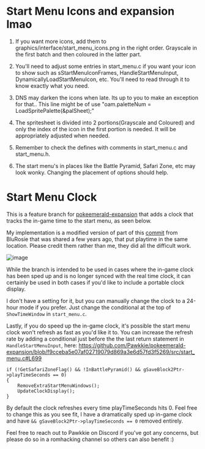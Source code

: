 # Start Menu Icons and expansion lmao
1. If you want more icons, add them to graphics/interface/start_menu_icons.png in the right order. Grayscale in the first batch and then coloured in the latter part.

2. You'll need to adjust some entries in start_menu.c if you want your icon to show such as sStartMenuIconFrames, HandleStartMenuInput, DynamicallyLoadStartMenuIcon, etc. You'll need to read through it to know exactly what you need.

3. DNS may darken the icons when late. Its up to you to make an exception for that.. This line might be of use "oam.paletteNum = LoadSpritePalette(&palSheet);"

4. The spritesheet is divided into 2 portions(Grayscale and Coloured) and only the index of the icon in the first portion is needed. It will be appropriately adjusted when needed.

5. Remember to check the defines with comments in start_menu.c and start_menu.h.

6. The start menu's in places like the Battle Pyramid, Safari Zone, etc may look wonky. Changing the placement of options should help.


# Start Menu Clock
This is a feature branch for [pokeemerald-expansion](https://github.com/rh-hideout/pokeemerald-expansion) that adds a clock that tracks the in-game time to the start menu, as seen below.

My implementation is a modified version of part of this [commit](https://github.com/BluRosie/em-remake/commit/4999f9ca4efe5b4b8fec8172cf2a7c364e0ad07e) from BluRosie that was shared a few years ago, that put playtime in the same location. Please credit them rather than me, they did all the difficult work.

![image](https://github.com/Pawkkie/pokeemerald-expansion/assets/61265402/42034ce7-713b-44f4-bb9e-99ff269fb4ba)

While the branch is intended to be used in cases where the in-game clock has been sped up and is no longer synced with the real time clock, it can certainly be used in both cases if you'd like to include a portable clock display.

I don't have a setting for it, but you can manually change the clock to a 24-hour mode if you prefer. Just change the conditional at the top of `ShowTimeWindow` in `start_menu.c`.

Lastly, if you do speed up the in-game clock, it's possible the start menu clock won't refresh as fast as you'd like it to. You can increase the refresh rate by adding a conditional just before the the last return statement in `HandleStartMenuInput`, here:
https://github.com/Pawkkie/pokeemerald-expansion/blob/f9cceba5e07af02719079d869a3e6d57fd3f5269/src/start_menu.c#L699


    if (!GetSafariZoneFlag() && !InBattlePyramid() && gSaveBlock2Ptr->playTimeSeconds == 0) 
    {
        RemoveExtraStartMenuWindows();
        UpdateClockDisplay();
    }

By default the clock refreshes every time playTimeSeconds hits 0. Feel free to change this as you see fit, I have a dramatically sped up in-game clock and have  `&& gSaveBlock2Ptr->playTimeSeconds == 0` removed entirely.

Feel free to reach out to Pawkkie on Discord if you've got any concerns, but please do so in a romhacking channel so others can also benefit :)
